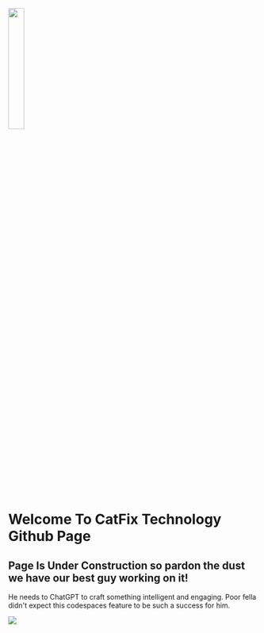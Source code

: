 <img src="https://media.giphy.com/media/v1.Y2lkPTc5MGI3NjExaWkzaHdrc2ZqYmR6NnoweGFucGxsZW9mNDR6bmE5ejZyd2pqdW1ucSZlcD12MV9pbnRlcm5hbF9naWZfYnlfaWQmY3Q9Zw/fW4tuIxD2dqTTePxCD/giphy.gif" width="25%">

# Welcome To CatFix Technology Github Page


## Page Is Under Construction so pardon the dust we have our best guy working on it!

He needs to ChatGPT to craft something intelligent and engaging. Poor fella didn't expect this codespaces feature to be such a success for him.

<img src="https://media.giphy.com/media/v1.Y2lkPTc5MGI3NjExNXl0M2N2ZXd2MnQwdTI3aG80YjNhNXA1OGF1MmFoNzd0dXZ0cW9rOCZlcD12MV9pbnRlcm5hbF9naWZfYnlfaWQmY3Q9Zw/qDfARBirtHbBulaUx5/giphy.gif">